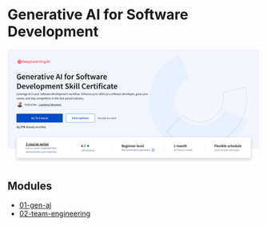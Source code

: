 # Generative AI for Software Development

![header](assets/course-header.png)

## Modules

- [01-gen-ai](01-intro-gen-ai/README.md)
- [02-team-engineering](02-team-engineering/README.md)